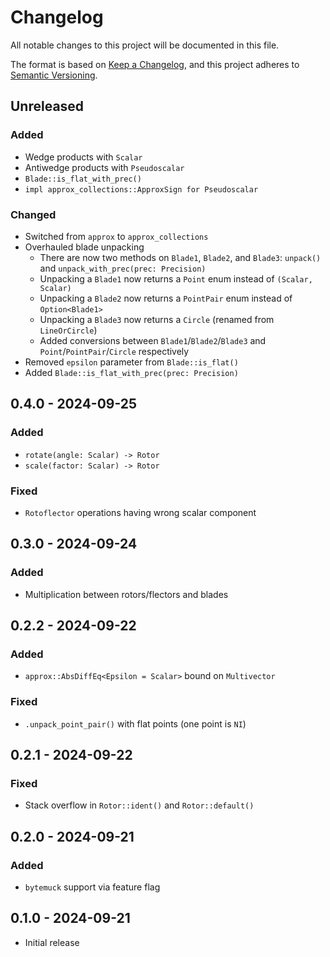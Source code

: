 # Changelog

All notable changes to this project will be documented in this file.

The format is based on [Keep a Changelog](https://keepachangelog.com/en/1.1.0/),
and this project adheres to [Semantic Versioning](https://semver.org/spec/v2.0.0.html).

## Unreleased

### Added

- Wedge products with `Scalar`
- Antiwedge products with `Pseudoscalar`
- `Blade::is_flat_with_prec()`
- `impl approx_collections::ApproxSign for Pseudoscalar`

### Changed

- Switched from `approx` to `approx_collections`
- Overhauled blade unpacking
  - There are now two methods on `Blade1`, `Blade2`, and `Blade3`: `unpack()` and `unpack_with_prec(prec: Precision)`
  - Unpacking a `Blade1` now returns a `Point` enum instead of `(Scalar, Scalar)`
  - Unpacking a `Blade2` now returns a `PointPair` enum instead of `Option<Blade1>`
  - Unpacking a `Blade3` now returns a `Circle` (renamed from `LineOrCircle`)
  - Added conversions between `Blade1`/`Blade2`/`Blade3` and `Point`/`PointPair`/`Circle` respectively
- Removed `epsilon` parameter from `Blade::is_flat()`
- Added `Blade::is_flat_with_prec(prec: Precision)`

## 0.4.0 - 2024-09-25

### Added

- `rotate(angle: Scalar) -> Rotor`
- `scale(factor: Scalar) -> Rotor`

### Fixed

- `Rotoflector` operations having wrong scalar component

## 0.3.0 - 2024-09-24

### Added

- Multiplication between rotors/flectors and blades

## 0.2.2 - 2024-09-22

### Added

- `approx::AbsDiffEq<Epsilon = Scalar>` bound on `Multivector`

### Fixed

- `.unpack_point_pair()` with flat points (one point is `NI`)

## 0.2.1 - 2024-09-22

### Fixed

- Stack overflow in `Rotor::ident()` and `Rotor::default()`

## 0.2.0 - 2024-09-21

### Added

- `bytemuck` support via feature flag

## 0.1.0 - 2024-09-21

- Initial release
